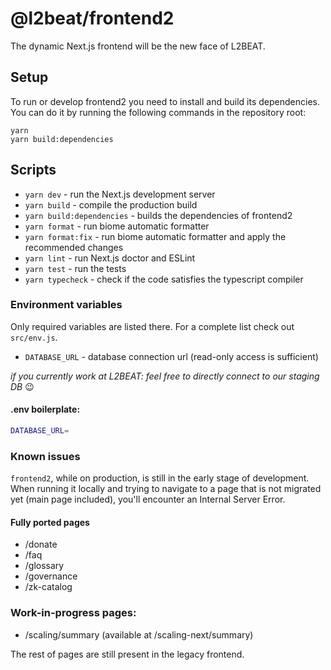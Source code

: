 # @l2beat/frontend2

The dynamic Next.js frontend will be the new face of L2BEAT.

## Setup

To run or develop frontend2 you need to install and build its dependencies. You can do it by running the following
commands in the repository root:

```
yarn
yarn build:dependencies
```

## Scripts

- `yarn dev` - run the Next.js development server
- `yarn build` - compile the production build
- `yarn build:dependencies` - builds the dependencies of frontend2
- `yarn format` - run biome automatic formatter
- `yarn format:fix` - run biome automatic formatter and apply the recommended changes
- `yarn lint` - run Next.js doctor and ESLint
- `yarn test` - run the tests
- `yarn typecheck` - check if the code satisfies the typescript compiler

### Environment variables
Only required variables are listed there. For a complete list check out `src/env.js`.

- `DATABASE_URL` - database connection url (read-only access is sufficient)

*if you currently work at L2BEAT: feel free to directly connect to our staging DB* 😉

#### .env boilerplate:

```bash
DATABASE_URL=
```

### Known issues

`frontend2`, while on production, is still in the early stage of development. When running it locally and trying to navigate to a page that is not migrated yet (main page included), you'll encounter an Internal Server Error.

#### Fully ported pages
- /donate
- /faq
- /glossary
- /governance
- /zk-catalog

### Work-in-progress pages:
- /scaling/summary (available at /scaling-next/summary)

The rest of pages are still present in the legacy frontend.
